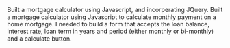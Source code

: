 Built a mortgage calculator using Javascript, and incorperating JQuery.
Built a mortgage calculator using Javascript to calculate monthly payment on a home mortgage. I needed to build a form that accepts the loan balance, interest rate, loan term in years and period (either monthly or bi-monthly) and a calculate button.

